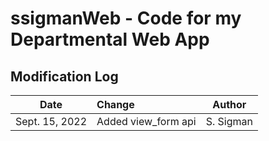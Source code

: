 # ssigmanWeb - Code for my Departmental Web App

## Modification Log

|Date | Change | Author |
| --- | :---   | :---: |
| Sept. 15, 2022 | Added view_form api | S. Sigman |
